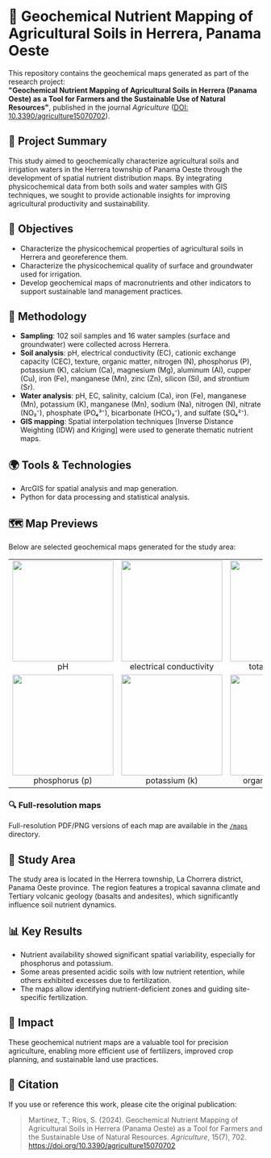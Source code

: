 # 🌱 Geochemical Nutrient Mapping of Agricultural Soils in Herrera, Panama Oeste

This repository contains the geochemical maps generated as part of the research project:  
**"Geochemical Nutrient Mapping of Agricultural Soils in Herrera (Panama Oeste) as a Tool for Farmers and the Sustainable Use of Natural Resources"**, published in the journal *Agriculture* ([DOI: 10.3390/agriculture15070702](https://doi.org/10.3390/agriculture15070702)).

## 📌 Project Summary

This study aimed to geochemically characterize agricultural soils and irrigation waters in the Herrera township of Panama Oeste through the development of spatial nutrient distribution maps. By integrating physicochemical data from both soils and water samples with GIS techniques, we sought to provide actionable insights for improving agricultural productivity and sustainability.

## 🎯 Objectives

- Characterize the physicochemical properties of agricultural soils in Herrera and georeference them.
- Characterize the physicochemical quality of surface and groundwater used for irrigation.
- Develop geochemical maps of macronutrients and other indicators to support sustainable land management practices.

## 🧪 Methodology

- **Sampling**: 102 soil samples and 16 water samples (surface and groundwater) were collected across Herrera.
- **Soil analysis**: pH, electrical conductivity (EC), cationic exchange capacity (CEC), texture, organic matter, nitrogen (N), phosphorus (P), potassium (K), calcium (Ca), magnesium (Mg), aluminum (Al), cupper (Cu), iron (Fe), manganese (Mn), zinc (Zn), silicon (Si), and strontium (Sr).
- **Water analysis**: pH, EC, salinity, calcium (Ca), iron (Fe), manganese (Mn), potassium (K), manganese (Mn), sodium (Na), nitrogen (N), nitrate (NO₃⁻), phosphate (PO₄³⁻), bicarbonate (HCO₃⁻), and sulfate (SO₄²⁻).
- **GIS mapping**: Spatial interpolation techniques [Inverse Distance Weighting (IDW) and Kriging] were used to generate thematic nutrient maps.

## 🌍 Tools & Technologies

- ArcGIS for spatial analysis and map generation.
- Python for data processing and statistical analysis.

## 🗺️ Map Previews

Below are selected geochemical maps generated for the study area:

<table>
  <tr>
    <td align="center"><img src="img/map_ph.png" width="200"/><br/>pH</td>
    <td align="center"><img src="img/map_ec.png" width="200"/><br/>electrical conductivity</td>
    <td align="center"><img src="img/map_n.png" width="200"/><br/>total nitrogen (n)</td>
  </tr>
  <tr>
    <td align="center"><img src="img/map_p.png" width="200"/><br/>phosphorus (p)</td>
    <td align="center"><img src="img/map_k.png" width="200"/><br/>potassium (k)</td>
    <td align="center"><img src="img/map_om.png" width="200"/><br/>organic matter (om)</td>
  </tr>
</table>

### 🔍 Full-resolution maps

Full-resolution PDF/PNG versions of each map are available in the [`/maps`](./maps) directory.

## 🧭 Study Area

The study area is located in the Herrera township, La Chorrera district, Panama Oeste province. The region features a tropical savanna climate and Tertiary volcanic geology (basalts and andesites), which significantly influence soil nutrient dynamics.

## 📊 Key Results

- Nutrient availability showed significant spatial variability, especially for phosphorus and potassium.
- Some areas presented acidic soils with low nutrient retention, while others exhibited excesses due to fertilization.
- The maps allow identifying nutrient-deficient zones and guiding site-specific fertilization.

## 🌿 Impact

These geochemical nutrient maps are a valuable tool for precision agriculture, enabling more efficient use of fertilizers, improved crop planning, and sustainable land use practices.

## 📄 Citation

If you use or reference this work, please cite the original publication:

> Martínez, T.; Ríos, S. (2024). Geochemical Nutrient Mapping of Agricultural Soils in Herrera (Panama Oeste) as a Tool for Farmers and the Sustainable Use of Natural Resources. *Agriculture*, 15(7), 702. https://doi.org/10.3390/agriculture15070702
